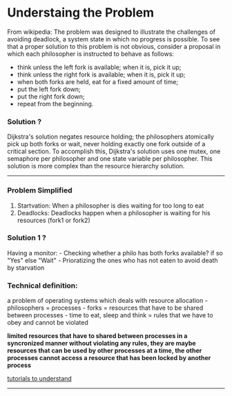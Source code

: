 # Understaing the Problem

From wikipedia:
The problem was designed to illustrate the challenges of avoiding deadlock, a system state in which no progress is possible. To see that a proper solution to this problem is not obvious, consider a proposal in which each philosopher is instructed to behave as follows:

- think unless the left fork is available; when it is, pick it up;
- think unless the right fork is available; when it is, pick it up;
- when both forks are held, eat for a fixed amount of time;
- put the left fork down;
- put the right fork down;
- repeat from the beginning.

### Solution ?

Dijkstra's solution negates resource holding; the philosophers atomically pick up both forks or wait, never holding exactly one fork outside of a critical section. To accomplish this, Dijkstra's solution uses one mutex, one semaphore per philosopher and one state variable per philosopher. This solution is more complex than the resource hierarchy solution.

---

### Problem Simplified

1. Startvation: When a philosopher is dies waiting for too long to eat
2. Deadlocks: Deadlocks happen when a philosopher is waiting for his resources (fork1 or fork2)

### Solution 1 ?

Having a monitor: - Checking whether a philo has both forks available? if so "Yes" else "Wait" - Prioratizing the ones who has not eaten to avoid death by starvation

### Technical definition:

a problem of operating systems which deals with resource allocation - philosophers = processes - forks = resources that have to be shared between processes - time to eat, sleep and think = rules that we have to obey and cannot be violated

**limited resources that have to shared between processes in a syncronized manner without violating any rules, they are maybe resources that can be used by other processes at a time, the other processes cannot access a resource that has been locked by another process**

[tutorials to understand](https://www.youtube.com/watch?v=FYUi-u7UWgw&t=113s)

---


